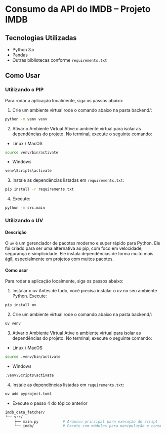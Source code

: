 # Consumo da API do IMDB – Projeto IMDB

## Tecnologias Utilizadas
- Python 3.x
- Pandas
- Outras bibliotecas conforme `requirements.txt`

## Como Usar

### Utilizando o PIP

Para rodar a aplicação localmente, siga os passos abaixo:

1. Crie um ambiente virtual
rode o comando abaixo na pasta backend/:
```bash
python -m venv venv
```

2. Ativar o Ambiente Virtual
Ative o ambiente virtual para isolar as dependências do projeto. No terminal, execute o seguinte comando:

- Linux / MacOS
```bash
source venv/bin/activate
```

- Windows
```bash
venv\Scripts\activate
```

3. Instale as dependências listadas em `requirements.txt`:
```bash
pip install -r requirements.txt
```

4. Execute:
```bash
python -m src.main
```

### Utilizando o UV

#### Descrição 
O `uv` é um gerenciador de pacotes moderno e super rápido para Python. Ele foi criado para ser uma alternativa ao pip, com foco em velocidade, segurança e simplicidade. Ele instala dependências de forma muito mais ágil, especialmente em projetos com muitos pacotes.

#### Como usar
Para rodar a aplicação localmente, siga os passos abaixo:

1. Instalar o uv
Antes de tudo, você precisa instalar o uv no seu ambiente Python. Execute:
```bash
pip install uv
```

2. Crie um ambiente virtual
rode o comando abaixo na pasta backend/:
```bash
uv venv
```

3. Ativar o Ambiente Virtual
Ative o ambiente virtual para isolar as dependências do projeto. No terminal, execute o seguinte comando:

- Linux / MacOS
```bash
source .venv/bin/activate
```

- Windows
```bash
.venv\Scripts\activate
```

4. Instale as dependências listadas em `requirements.txt`:
```bash
uv add pyproject.toml 
```

- Execute o passo 4 do tópico anterior

```bash
imdb_data_fetcher/
└── src/
    ├── main.py           # Arquivo principal para execução do script
    └── imdb/             # Pacote com módulos para manipulação e consumo da API do IMDB
```